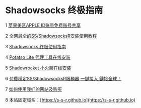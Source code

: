 # Shadowsocks 终极指南

1 [苹果美区APPLE ID账号免费账号共享](https://shadowsocks-help.github.io/Shadowsocks/appleid.html)

2 [全网最全的SS/ShadowsocksR安装使用教程](https://shadowsocks-help.github.io/Shadowsocks/)

3 [Shadowsocks 终极使用指南](https://shadowsocks-help.github.io/Shadowsocks/)

4 [Potatso Lite 代理工具在线安装](https://shadowsocks-help.github.io/Potatso-Lite)

5 [Shadowrocket 小火箭在线安装](https://shadowsocks-help.github.io/ios)

6 [付費穩定SS/ShadowsocksR服務器,一鍵接入,鏈接全球！](https://s-s-r.github.io)

7 [如何使用我们的网站及购买](wiki.md)

8 本站固定域名：[https://s-s-r.github.io](https://s-s-r.github.io)
